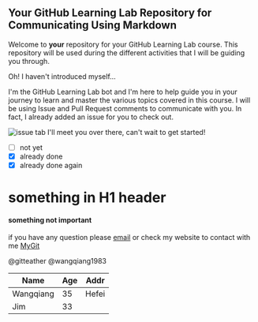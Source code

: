 ## Your GitHub Learning Lab Repository for Communicating Using Markdown

Welcome to **your** repository for your GitHub Learning Lab course. This repository will be used during the different activities that I will be guiding you through.

Oh! I haven't introduced myself...

I'm the GitHub Learning Lab bot and I'm here to help guide you in your journey to learn and master the various topics covered in this course. I will be using Issue and Pull Request comments to communicate with you. In fact, I already added an issue for you to check out.

![issue tab](https://lab.github.com/public/images/issue_tab.png)
I'll meet you over there, can't wait to get started!


- [ ] not yet 
- [x] already done
- [x] already done again

# something in H1 header 
#### something not important
if you have any question please [email](32673491@qq.com) or check my website to contact with me [MyGit](https://github.com/wangqiang1983)

@gitteather
@wangqiang1983

Name| Age | Addr
-------|-------|-------
Wangqiang | 35 | Hefei
Jim  | 33 | 


